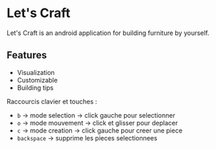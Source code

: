 # Let's Craft

Let's Craft is an android application for building furniture by yourself.

## Features
- Visualization
- Customizable
- Building tips

Raccourcis clavier et touches :
- `b` -> mode selection -> click gauche pour selectionner
- `o` -> mode mouvement -> click et glisser pour deplacer
- `c` -> mode creation -> click gauche pour creer une piece 
- `backspace` -> supprime les pieces selectionnees
